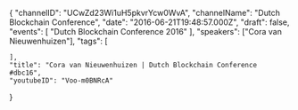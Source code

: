 {
    "channelID": "UCwZd23Wi1uH5pkvrYcw0WvA",
    "channelName": "Dutch Blockchain Conference",
    "date": "2016-06-21T19:48:57.000Z",
    "draft": false,
    "events": [
        "Dutch Blockchain Conference 2016"
    ],
    "speakers": ["Cora van Nieuwenhuizen"],
    "tags": [

    ],
    "title": "Cora van Nieuwenhuizen | Dutch Blockchain Conference #dbc16",
    "youtubeID": "Voo-m0BNRcA"
}
